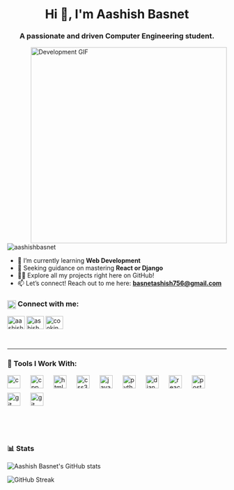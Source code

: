 <h1 align="center">Hi 👋, I'm Aashish Basnet</h1>
<h3 align="center">A passionate and driven Computer Engineering student.</h3>
<img align = "right"src="https://media0.giphy.com/media/v1.Y2lkPTc5MGI3NjExdGRibTBqcWltejQyaGRwMWljZmdkMHA3NW9wb2FmYm0zcWVvMzcwbyZlcD12MV9pbnRlcm5hbF9naWZfYnlfaWQmY3Q9Zw/f3iwJFOVOwuy7K6FFw/giphy.webp" alt="Development GIF" width = "450" >








<p align="left"> 
  <img src="https://komarev.com/ghpvc/?username=aashishbasnet&label=Profile%20views&color=0e75b6&style=flat" alt="aashishbasnet" />
</p>


- 🌱 I’m currently learning **Web Development**
-  🤝 Seeking guidance on mastering **React or Django**
- 👨‍💻 Explore all my projects right here on GitHub!
- 📫 Let’s connect! Reach out to me here: **basnetashish756@gmail.com**


<h3 align="left">
  <img src="https://img.icons8.com/ios-filled/50/ffffff/link.png" alt="Connect" style="height: 20px; width: 20px; vertical-align: middle;" />
  Connect with me:
</h3>
<p align="left">

  <a href="https://linkedin.com/in/aashish-basnet-360289313" target="blank"><img align="center" src="https://raw.githubusercontent.com/rahuldkjain/github-profile-readme-generator/master/src/images/icons/Social/linked-in-alt.svg" alt="aashish-basnet-360289313" height="30" width="40" /></a>
  <a href="https://fb.com/ashish.basnet.786" target="blank"><img align="center" src="https://raw.githubusercontent.com/rahuldkjain/github-profile-readme-generator/master/src/images/icons/Social/facebook.svg" alt="ashish.basnet.786" height="30" width="40" /></a>
    <a href="https://twitter.com/cookin_meth" target="blank"><img align="center" src="https://raw.githubusercontent.com/rahuldkjain/github-profile-readme-generator/master/src/images/icons/Social/twitter.svg" alt="cookin_meth" height="30" width="40" /></a>
</p>
<br>

---
### 🧰 Tools I Work With:
<p align="left" style="display: flex; flex-wrap: wrap; gap: 10px;">
  <!-- C and C++ Icons in first row -->
  <a href="https://www.cprogramming.com/" target="_blank" rel="noreferrer"> 
    <img align="left" alt="c" width="30px" style="padding-right:10px;" src="https://cdn.jsdelivr.net/gh/devicons/devicon@latest/icons/c/c-plain.svg" />
  </a>
  <a href="https://www.w3schools.com/cpp/" target="_blank" rel="noreferrer"> 
    <img align="left" alt="cpp" width="30px" style="padding-right:10px;" src="https://cdn.jsdelivr.net/gh/devicons/devicon@latest/icons/cplusplus/cplusplus-plain.svg" />
  </a>

  <!-- HTML, CSS, JavaScript Icons in second row -->
  <a href="https://www.w3.org/html/" target="_blank" rel="noreferrer"> 
    <img align="left" alt="html5" width="30px" style="padding-right:10px;" src="https://cdn.jsdelivr.net/gh/devicons/devicon@latest/icons/html5/html5-plain.svg" />
  </a>
  <a href="https://www.w3schools.com/css/" target="_blank" rel="noreferrer"> 
    <img align="left" alt="css3" width="30px" style="padding-right:10px;" src="https://cdn.jsdelivr.net/gh/devicons/devicon@latest/icons/css3/css3-plain.svg" />
  </a>
  <a href="https://developer.mozilla.org/en-US/docs/Web/JavaScript" target="_blank" rel="noreferrer"> 
    <img align="left" alt="javascript" width="30px" style="padding-right:10px;" src="https://cdn.jsdelivr.net/gh/devicons/devicon@latest/icons/javascript/javascript-original.svg" />
  </a>

  <!-- Frameworks and Tech Icons (Git, Django, PostgreSQL, Python, React) in third row -->
  <a href="https://www.python.org" target="_blank" rel="noreferrer"> 
    <img align="left" alt="python" width="30px" style="padding-right:10px;" src="https://cdn.jsdelivr.net/gh/devicons/devicon@latest/icons/python/python-plain.svg" />
  </a>
  <a href="https://www.djangoproject.com/" target="_blank" rel="noreferrer"> 
    <img align="left" alt="django" width="30px" style="padding-right:10px;" src="https://cdn.jsdelivr.net/gh/devicons/devicon@latest/icons/django/django-plain.svg" />
  </a>
  <a href="https://reactjs.org/" target="_blank" rel="noreferrer"> 
    <img align="left" alt="react" width="30px" style="padding-right:10px;" src="https://cdn.jsdelivr.net/gh/devicons/devicon@latest/icons/react/react-original.svg" />
  </a>
  <a href="https://www.postgresql.org" target="_blank" rel="noreferrer"> 
    <img align="left" alt="postgresql" width="30px" style="padding-right:10px;" src="https://cdn.jsdelivr.net/gh/devicons/devicon@latest/icons/postgresql/postgresql-plain.svg" />
  </a>
  <a href="https://git-scm.com/" target="_blank" rel="noreferrer"> 
    <img align="left" alt="git" width="30px" style="padding-right:10px;" src="https://cdn.jsdelivr.net/gh/devicons/devicon@latest/icons/git/git-plain.svg" />
  </a>
   <a href="https://github.com/" target="_blank" rel="noreferrer"> 
  <img align="left" alt="git" width="30px" style="padding-right:10px;"  src="https://cdn.jsdelivr.net/gh/devicons/devicon@latest/icons/github/github-original.svg" />
   </a>
</p>

<br><br>

#

### 📊 Stats

![Aashish Basnet's GitHub stats](https://github-readme-stats.vercel.app/api?username=aashishbasnet&show_icons=true&theme=gruvbox)

![GitHub Streak](https://streak-stats.demolab.com?user=AashishBasnet&theme=gruvbox&border_radius=4.5)

#
